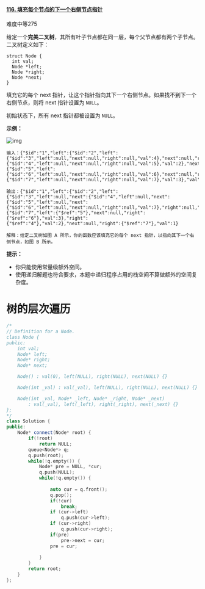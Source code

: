 #### [116. 填充每个节点的下一个右侧节点指针](https://leetcode-cn.com/problems/populating-next-right-pointers-in-each-node/)

难度中等275

给定一个**完美二叉树**，其所有叶子节点都在同一层，每个父节点都有两个子节点。二叉树定义如下：

```
struct Node {
  int val;
  Node *left;
  Node *right;
  Node *next;
}
```

填充它的每个 next 指针，让这个指针指向其下一个右侧节点。如果找不到下一个右侧节点，则将 next 指针设置为 `NULL`。

初始状态下，所有 next 指针都被设置为 `NULL`。

 

**示例：**

![img](https://assets.leetcode-cn.com/aliyun-lc-upload/uploads/2019/02/15/116_sample.png)

```
输入：{"$id":"1","left":{"$id":"2","left":{"$id":"3","left":null,"next":null,"right":null,"val":4},"next":null,"right":{"$id":"4","left":null,"next":null,"right":null,"val":5},"val":2},"next":null,"right":{"$id":"5","left":{"$id":"6","left":null,"next":null,"right":null,"val":6},"next":null,"right":{"$id":"7","left":null,"next":null,"right":null,"val":7},"val":3},"val":1}

输出：{"$id":"1","left":{"$id":"2","left":{"$id":"3","left":null,"next":{"$id":"4","left":null,"next":{"$id":"5","left":null,"next":{"$id":"6","left":null,"next":null,"right":null,"val":7},"right":null,"val":6},"right":null,"val":5},"right":null,"val":4},"next":{"$id":"7","left":{"$ref":"5"},"next":null,"right":{"$ref":"6"},"val":3},"right":{"$ref":"4"},"val":2},"next":null,"right":{"$ref":"7"},"val":1}

解释：给定二叉树如图 A 所示，你的函数应该填充它的每个 next 指针，以指向其下一个右侧节点，如图 B 所示。
```

 

**提示：**

- 你只能使用常量级额外空间。
- 使用递归解题也符合要求，本题中递归程序占用的栈空间不算做额外的空间复杂度。





# 树的层次遍历

```c++
/*
// Definition for a Node.
class Node {
public:
    int val;
    Node* left;
    Node* right;
    Node* next;

    Node() : val(0), left(NULL), right(NULL), next(NULL) {}

    Node(int _val) : val(_val), left(NULL), right(NULL), next(NULL) {}

    Node(int _val, Node* _left, Node* _right, Node* _next)
        : val(_val), left(_left), right(_right), next(_next) {}
};
*/
class Solution {
public:
    Node* connect(Node* root) {
        if(!root)
            return NULL;
        queue<Node*> q;
        q.push(root);
        while(!q.empty()) {
            Node* pre = NULL, *cur;
            q.push(NULL);
            while(!q.empty()) {
                
                auto cur = q.front();
                q.pop();
                if(!cur)
                    break;
                if (cur->left) 
                    q.push(cur->left);
                if (cur->right) 
                    q.push(cur->right);
                if(pre) 
                    pre->next = cur;
                pre = cur;
                
            }
        }
        return root;
    }
};
```

